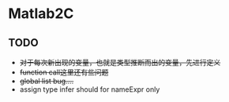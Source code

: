 # Matlab2C

## TODO

* ~~对于每次新出现的变量，也就是类型推断而出的变量，先进行定义~~
* ~~function call这里还有些问题~~
* ~~global list bug....~~
* assign type infer should for nameExpr only
